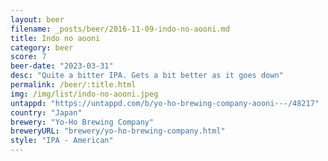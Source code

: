 ```yaml
---
layout: beer
filename: _posts/beer/2016-11-09-indo-no-aooni.md
title: Indo no aooni
category: beer
score: 7
beer-date: "2023-03-31"
desc: "Quite a bitter IPA. Gets a bit better as it goes down"
permalink: /beer/:title.html
img: /img/list/indo-no-aooni.jpeg
untappd: "https://untappd.com/b/yo-ho-brewing-company-aooni---/48217"
country: "Japan"
brewery: "Yo-Ho Brewing Company"
breweryURL: "brewery/yo-ho-brewing-company.html"
style: "IPA - American"
---
```

